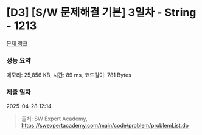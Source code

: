 # [D3] [S/W 문제해결 기본] 3일차 - String - 1213 

[문제 링크](https://swexpertacademy.com/main/code/problem/problemDetail.do?contestProbId=AV14P0c6AAUCFAYi) 

### 성능 요약

메모리: 25,856 KB, 시간: 89 ms, 코드길이: 781 Bytes

### 제출 일자

2025-04-28 12:14



> 출처: SW Expert Academy, https://swexpertacademy.com/main/code/problem/problemList.do